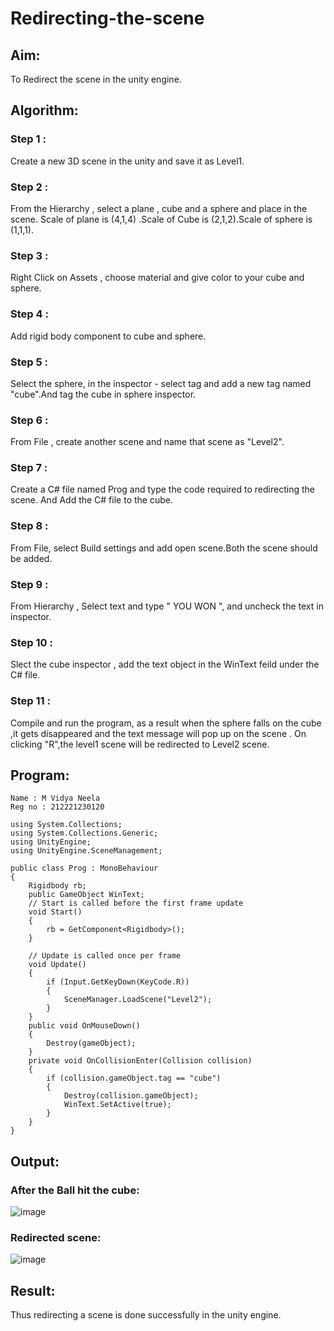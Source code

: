 # Redirecting-the-scene

## Aim:

To Redirect the scene in the unity engine.
## Algorithm:


### Step 1 :
Create a new 3D scene in the unity and save it as Level1.

### Step 2 :
From the Hierarchy , select a plane , cube and a sphere and place in the scene. Scale of plane is (4,1,4) .Scale of Cube is (2,1,2).Scale of sphere is (1,1,1).

###  Step 3 :
Right Click on Assets , choose material and give color to your cube and sphere.

### Step 4 :
Add rigid body component to cube and sphere.

### Step 5 :
Select the sphere, in the inspector - select tag and add a new tag named "cube".And tag the cube in sphere inspector.

### Step 6 :
From File , create another scene and name that scene as "Level2".

### Step 7 :
Create a C# file named Prog and type the code required to redirecting the scene. And Add the C# file to the cube.

### Step 8 :
From File, select Build settings and add open scene.Both the scene should be added.

### Step 9 :
From Hierarchy , Select text and type " YOU WON ", and uncheck the text in inspector.

### Step 10 :
Slect the cube inspector , add the text object in the WinText feild under the C# file.

### Step 11 :
Compile and run the program, as a result when the sphere falls on the cube ,it gets disappeared and the text message will pop up on the scene . On clicking "R",the level1 scene will be redirected to Level2 scene.

## Program:
```
Name : M Vidya Neela
Reg no : 212221230120
```
```
using System.Collections;
using System.Collections.Generic;
using UnityEngine;
using UnityEngine.SceneManagement;

public class Prog : MonoBehaviour
{
    Rigidbody rb;
    public GameObject WinText;
    // Start is called before the first frame update
    void Start()
    {
        rb = GetComponent<Rigidbody>();
    }

    // Update is called once per frame
    void Update()
    {
        if (Input.GetKeyDown(KeyCode.R))
        {
            SceneManager.LoadScene("Level2");
        }
    }
    public void OnMouseDown()
    {
        Destroy(gameObject);
    }
    private void OnCollisionEnter(Collision collision)
    {
        if (collision.gameObject.tag == "cube")
        {
            Destroy(collision.gameObject);
            WinText.SetActive(true);
        }
    }
}
```
## Output:
### After the Ball hit the cube:
![image](https://github.com/vidyaneela/Redirecting-the-scene/assets/94169318/c89f4cd7-2bf6-4d7d-b98a-54eb5e02c353)

### Redirected scene:
![image](https://github.com/vidyaneela/Redirecting-the-scene/assets/94169318/ccd549a3-5477-4bd9-a9d4-b4655ca690c7)


## Result:
Thus redirecting a scene is done successfully in the unity engine.
